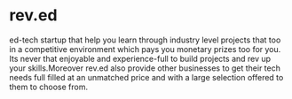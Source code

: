 # rev.ed
ed-tech startup that help you learn through industry level projects that too in a competitive environment which pays you monetary prizes too for you. Its never that enjoyable and experience-full to build projects and rev up your skills.Moreover rev.ed also provide other businesses to get their tech needs full filled at an unmatched price and with a large selection offered to them to choose from. 
